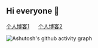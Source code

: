 ## Hi everyone 👋

<span style="word-spacing: 20px;">[个人博客1](https://cactusli.net)     [个人博客2](https://blog.199228.xyz/)</span>



![Ashutosh's github activity graph](https://github-readme-activity-graph.vercel.app/graph?username=lixuanfengs&bg_color=FFFFFF&color=00CC66&line=00CC99&point=24292e&area=true&hide_border=true)





